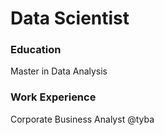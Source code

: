# Data Scientist

### Education
Master in Data Analysis

### Work Experience
Corporate Business Analyst @tyba
